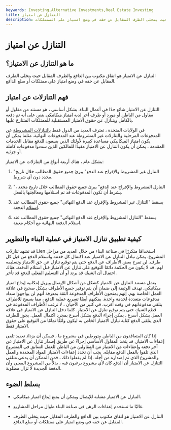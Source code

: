 ```yaml
---
keywords: Investing,Alternative Investments,Real Estate Investing
title: التنازل عن امتياز
description: التنازل عن الامتياز هو اتفاق مكتوب بين الدافع والطرف المقابل حيث يتخلى الطرف المقابل عن حقه في وضع امتياز على الممتلكات.
---
```


# التنازل عن امتياز
## ما هو التنازل عن الامتياز؟

التنازل عن الامتياز هو اتفاق مكتوب بين الدافع والطرف المقابل حيث يتخلى الطرف المقابل عن حقه في وضع امتياز على ممتلكات أو سلع الدافع.

## فهم التنازلات عن امتياز

التنازل عن الامتياز شائع جدًا في أعمال البناء. بشكل أساسي ، هو مستند من مقاول أو مقاول من الباطن أو مورد أو طرف آخر لديه [امتياز ميكانيكي](/mechanics-lien) ينص على أنه تم دفعه بالكامل ويتنازل عن حقوق الامتياز المستقبلية للممتلكات المتنازع عليها.

في الولايات المتحدة ، تعترف العديد من الدول فقط [بالتنازلات المشروطة](/waiver) عن المدفوعات المرحلية والتنازلات غير المشروطة عند المدفوعات النهائية. مثلما يمكن أن يكون امتياز الميكانيكي مساعدة كبيرة لأولئك الذين يسعون للدفع مقابل الخدمات المقدمة ، يمكن أن يكون التنازل عن الامتياز مفيدًا للمالكين الذين سددوا مدفوعات كاملة أو جزئية.

بشكل عام ، هناك أربعة أنواع من التنازلات عن الامتياز:

1. "التنازل غير المشروط والإفراج عند الدفع" يبرئ جميع حقوق المطالب خلال تاريخ محدد دون أي شروط.

1. "التنازل المشروط والإفراج عند الدفع" يبرئ جميع حقوق المطالب خلال تاريخ محدد ، بشرط أن تكون المدفوعات قد تم استلامها ومعالجتها بالفعل.

1. يسقط "التنازل غير المشروط والإفراج عند الدفع النهائي" جميع حقوق المطالب عند [استلام](/receipt) الدفعة.

1. يسقط "التنازل المشروط والإفراج عند الدفع النهائي" جميع حقوق المطالب عند استلام الدفعة النهائية مع أحكام معينة.

## كيفية تطبيق تنازل الامتياز في عملية البناء والتطوير

قد تشهد تنازلات Lien استخدامًا متكررًا في صناعة البناء من خلال العديد من مراحل المشروع. يمكن تبادل التنازل عن الامتياز عند اكتمال كل خدمة واستلام الدفع من قبل كل طرف. لن تفرج بعض الأطراف عن الدفع حتى يتم توقيع تنازل عن حق الامتياز وتسليمه لهم. قد لا يكون من الحكمة دائمًا التوقيع على تنازل عن الامتياز قبل استلام الدفعة. هناك احتمال أن الشيك قد يرتد أو أن التسليم الفعلي للدفع قد تأخر.

يعمل مستند التنازل عن الامتياز كشكل من أشكال الإيصال ويزيل إمكانية إيداع امتياز ميكانيكي. تهدف الوثيقة إلى ضمان أن يتم توفير جميع الأطراف بشكل صحيح في علاقة العمل الخاصة بهم. إنهم يمنحون الأطراف المدفوعة الثقة بمعرفة أنهم لن يواجهوا سداد مدفوعات متعددة لخدمة واحدة. يمكنهم أيضًا تسريع عملية الدفع ، مما يسمح للأطراف بتلقي مدفوعاتهم في وقت أقرب. في كثير من الأحيان ، لا ترغب الأطراف المدفوعة في قطع الشيك حتى يتم توقيع تنازل عن الامتياز. كلما دخل التنازل عن الامتياز في علاقة العمل بشكل أسرع ، يمكن إجراء الدفع بشكل أسرع بمجرد اكتمال العمل. يجوز للطرف الذي يتلقى الدفع كتابة تنازل الامتياز الخاص به ليكون واثقًا تمامًا من التوقيع على حقوق الامتياز فقط.

إذا كان المتعاقدون من الباطن متورطين في مشروع ما ، فيمكن أن يزداد تعقيد تلقي إعفاءات الامتياز. قد يتخذ المقاول الأساسي إجراءً عن طريق إصدار تنازل عن الامتياز عن آخر دفعة وإعفاءات من الامتياز من المقاولين من الباطن للعمل السابق في المشروع الذي تلقوا بالفعل الدفع مقابله. يجب أن تحدد إعفاءات الامتياز المواد المحددة والعمل والمشروع الذي تم إصداره من أجله. إذا لم يفعلوا ذلك ، فمن الممكن أن يدعي متلقي التنازل عن الامتياز أن الدفع كان لأي مشروع يرغبون فيه ، بدلاً من المشروع المعني وأن الدفعة الجديدة لا تزال مطلوبة.

## يسلط الضوء

- التنازل عن الامتياز مشابه للإيصال ويمكن أن يمنع إيداع امتياز ميكانيكي.

- غالبًا ما تستخدم إعفاءات الرهن في صناعة البناء طوال مراحل المشاريع.

- التنازل عن الامتياز هو اتفاق مكتوب بين الدافع والطرف المقابل حيث يتخلى الطرف المقابل عن حقه في وضع امتياز على ممتلكات أو سلع الدافع.

